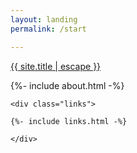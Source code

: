```yaml
---
layout: landing
permalink: /start

---
```



<div class="start">

<div class="site-title">
 <a class="site-title-link" rel="author" href="{{ "/" | relative_url }}">{{ site.title | escape }}</a>
 </div>

  {%- include about.html -%}



    <div class="links">

    {%- include links.html -%}
      
    </div>

       

</div>